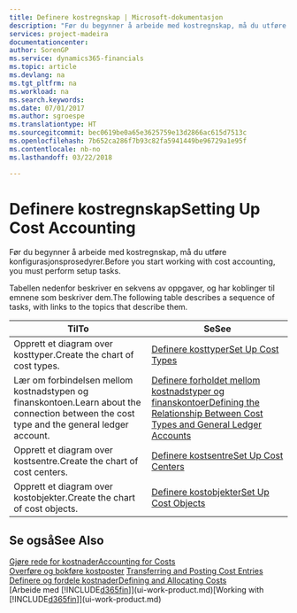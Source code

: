 ```yaml
---
title: Definere kostregnskap | Microsoft-dokumentasjon
description: "Før du begynner å arbeide med kostregnskap, må du utføre konfigurasjonsprosedyrer."
services: project-madeira
documentationcenter: 
author: SorenGP
ms.service: dynamics365-financials
ms.topic: article
ms.devlang: na
ms.tgt_pltfrm: na
ms.workload: na
ms.search.keywords: 
ms.date: 07/01/2017
ms.author: sgroespe
ms.translationtype: HT
ms.sourcegitcommit: bec0619be0a65e3625759e13d2866ac615d7513c
ms.openlocfilehash: 7b652ca286f7b93c82fa5941449be96729a1e95f
ms.contentlocale: nb-no
ms.lasthandoff: 03/22/2018

---
```

# <a name="setting-up-cost-accounting"></a><span data-ttu-id="e5efd-103">Definere kostregnskap</span><span class="sxs-lookup"><span data-stu-id="e5efd-103">Setting Up Cost Accounting</span></span>
<span data-ttu-id="e5efd-104">Før du begynner å arbeide med kostregnskap, må du utføre konfigurasjonsprosedyrer.</span><span class="sxs-lookup"><span data-stu-id="e5efd-104">Before you start working with cost accounting, you must perform setup tasks.</span></span>  

 <span data-ttu-id="e5efd-105">Tabellen nedenfor beskriver en sekvens av oppgaver, og har koblinger til emnene som beskriver dem.</span><span class="sxs-lookup"><span data-stu-id="e5efd-105">The following table describes a sequence of tasks, with links to the topics that describe them.</span></span>

|<span data-ttu-id="e5efd-106">Til</span><span class="sxs-lookup"><span data-stu-id="e5efd-106">To</span></span>|<span data-ttu-id="e5efd-107">Se</span><span class="sxs-lookup"><span data-stu-id="e5efd-107">See</span></span>|  
|--------|---------|  
|<span data-ttu-id="e5efd-108">Opprett et diagram over kosttyper.</span><span class="sxs-lookup"><span data-stu-id="e5efd-108">Create the chart of cost types.</span></span>|[<span data-ttu-id="e5efd-109">Definere kosttyper</span><span class="sxs-lookup"><span data-stu-id="e5efd-109">Set Up Cost Types</span></span>](finance-how-to-set-up-cost-types.md)|  
|<span data-ttu-id="e5efd-110">Lær om forbindelsen mellom kostnadstypen og finanskontoen.</span><span class="sxs-lookup"><span data-stu-id="e5efd-110">Learn about the connection between the cost type and the general ledger account.</span></span>|[<span data-ttu-id="e5efd-111">Definere forholdet mellom kostnadstyper og finanskontoer</span><span class="sxs-lookup"><span data-stu-id="e5efd-111">Defining the Relationship Between Cost Types and General Ledger Accounts</span></span>](finance-defining-the-relationship-between-cost-types-and-general-ledger-accounts.md)|  
|<span data-ttu-id="e5efd-112">Opprett et diagram over kostsentre.</span><span class="sxs-lookup"><span data-stu-id="e5efd-112">Create the chart of cost centers.</span></span>|[<span data-ttu-id="e5efd-113">Definere kostsentre</span><span class="sxs-lookup"><span data-stu-id="e5efd-113">Set Up Cost Centers</span></span>](finance-how-to-set-up-cost-centers.md)|  
|<span data-ttu-id="e5efd-114">Opprett et diagram over kostobjekter.</span><span class="sxs-lookup"><span data-stu-id="e5efd-114">Create the chart of cost objects.</span></span>|[<span data-ttu-id="e5efd-115">Definere kostobjekter</span><span class="sxs-lookup"><span data-stu-id="e5efd-115">Set Up Cost Objects</span></span>](finance-how-to-set-up-cost-objects.md)|  

## <a name="see-also"></a><span data-ttu-id="e5efd-116">Se også</span><span class="sxs-lookup"><span data-stu-id="e5efd-116">See Also</span></span>  
[<span data-ttu-id="e5efd-117">Gjøre rede for kostnader</span><span class="sxs-lookup"><span data-stu-id="e5efd-117">Accounting for Costs</span></span>](finance-manage-cost-accounting.md)  
<span data-ttu-id="e5efd-118">[Overføre og bokføre kostposter](finance-transfer-and-post-cost-entries.md) </span><span class="sxs-lookup"><span data-stu-id="e5efd-118">[Transferring and Posting Cost Entries](finance-transfer-and-post-cost-entries.md) </span></span>  
[<span data-ttu-id="e5efd-119">Definere og fordele kostnader</span><span class="sxs-lookup"><span data-stu-id="e5efd-119">Defining and Allocating Costs</span></span>](finance-define-and-allocate-costs.md)  
<span data-ttu-id="e5efd-120">[Arbeide med [!INCLUDE[d365fin](includes/d365fin_md.md)]](ui-work-product.md)</span><span class="sxs-lookup"><span data-stu-id="e5efd-120">[Working with [!INCLUDE[d365fin](includes/d365fin_md.md)]](ui-work-product.md)</span></span>

